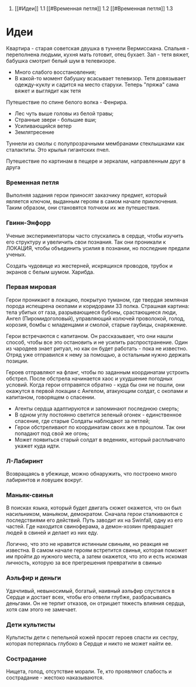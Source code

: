 1. [[#Идеи]]
   1.1 [[#Временная петля]]
   1.2 [[#Временная петля]]
   1.3 

# Идеи
Квартира - старая советская двушка в туннели Вермиссиана. Спальня - переполнена людьми, кухня мать готовит, отец бухает. Зал - тетя вяжет, бабушка смотрит белый шум в телевизоре. 
* Много слабого восстановления;
* В какой-то момент бабушку всасывает телевизор. Тетя довязывает одежду-куклу и садится на место старухи. Теперь "пряжа" сама вяжет и выглядит как тетя

Путешествие по спине белого волка - Фенрира. 
* Лес чуть выше головы из белой травы;
* Странные звери - большие вши;
* Усиливающийся ветер
* Землятресение

Туннели из смолы с полупрозрачными мембранами стеклышками как сталактиты. Это крылья гигантских пчел.

Путешествие по картинам в пещере и зеркалам, направленным друг в друга

### Временная петля
Выполняя задания герои приносят заказчику предмет, который является ключом, выданным героям в самом начале приключения. Таким образом, они становятся толчком их же путешествия.

### Гвинн-Энфорр
Ученые экспериментаторы часто спускались в сердце, чтобы изучить его структуру и увеличить свои познания. Так они проникали к ЛОКАЦИЯ, чтобы объединить усилия в познании, но последние предали ученых.

Создать чудовище из жестерней, искрящихся проводов, трубок и экранов с белым шумом. Харибда.

### Первая мировая
Герои проникают в локацию, покрытую туманом, где твердая земляная порода испещрена окопами и коридорами 33 полка. Страшная картина: тела убитых от газа, разрывающиеся бубоны, срастающиеся люди, Ангел (Пиромидоголовый), управляющий колючей проволокой, голод, корозия, бомбы с младенцами и смолой, старые гаубицы, снаряжение.

Герои встречаются с капитаном. Он рассказывает, что они нашли способ, чтобы все это остановить и не усилить распространение. Один из чародеев знает ритуал, но как он будет работать - пока не известно. Отряд уже отправился к нему за помощью, а остальным нужно держать позиции. 

Героев отправляют на фланг, чтобы по заданным координатам устроить обстрел. После обстрела начинается хаос и ухудшение погодных условий. Когда герои отправятся обратно - куда бы они не пошли, они окажутся в первой локации с Ангелом, атакующим солдат, с окопами и капитаном, говорящем о спасении.

* Агенты сердца адаптируются и запоминают последнюю смерть;
* В одном углу постоянно светится зеленый огонек - единственное спасение, где старые Солдаты наблюдают за петлей;
* Герои обстреливают по координатам своих же в прошлом. Так они попадают под свой же огонь;
* Может появиться старый солдат в ведениях, который расплывчато укажет куда идти.
### Л-Лабиринт
Возвращаясь в убежище, можно обнаружить, что построено много лабиринтов и ловушек вокруг.

### Маньяк-свинья
В поисках языка, который будет двигать сюжет окажется, что он был насильником, маньяком, демократом. Сначала герои сталкиваются с последствиями его действий. Путь заводит их на Swinfall, одну из его частей. Где находится свиноферама, а демон-хозяин превращает людей в свиней и делает из них еду. 

Логично, что это не нравится истинным свиньям, но реакция не известна. В самом начале героям встретится свинья, которая поможет им пройти до нужного места, а затем окажется, что это и есть искомая личность, которую за все прегрешения превратили в свинью

### Аэльфир и деньги
Удачливый, невыносимый, богатый, наивный аэльфир спустился в Сердце и достает всех, чтобы его отвели глубже, разбрасываясь деньгами. Он не терпит отказов, он отрицает тяжесть влияния сердца, хотя сам этого не замечает.

### Дети культисты
Культисты дети с пепельной кожей просят героев спасти их сестру, которая потерялась глубоко в Сердце и никто не может найти ее.

### Сострадание
Нищета, голод, отсутствие морали. Те, кто проявляют слабость и сострадание - жестоко наказываются. 